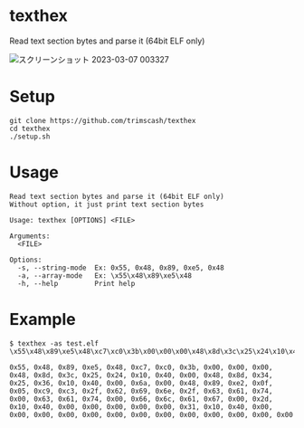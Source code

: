 # texthex
Read text section bytes and parse it (64bit ELF only)

![スクリーンショット 2023-03-07 003327](https://user-images.githubusercontent.com/42578480/223157450-3df2ae82-fe9e-478c-8871-5d61fd26c7f2.png)

# Setup
```
git clone https://github.com/trimscash/texthex
cd texthex
./setup.sh
```

# Usage
```
Read text section bytes and parse it (64bit ELF only)
Without option, it just print text section bytes

Usage: texthex [OPTIONS] <FILE>

Arguments:
  <FILE>

Options:
  -s, --string-mode  Ex: 0x55, 0x48, 0x89, 0xe5, 0x48
  -a, --array-mode   Ex: \x55\x48\x89\xe5\x48
  -h, --help         Print help
```

# Example
```
$ texthex -as test.elf
\x55\x48\x89\xe5\x48\xc7\xc0\x3b\x00\x00\x00\x48\x8d\x3c\x25\x24\x10\x40\x00\x48\x8d\x34\x25\x36\x10\x40\x00\x6a\x00\x48\x89\xe2\x0f\x05\xc9\xc3\x2f\x62\x69\x6e\x2f\x63\x61\x74\x00\x63\x61\x74\x00\x66\x6c\x61\x67\x00\x2d\x10\x40\x00\x00\x00\x00\x00\x31\x10\x40\x00\x00\x00\x00\x00\x00\x00\x00\x00\x00\x00\x00\x00

0x55, 0x48, 0x89, 0xe5, 0x48, 0xc7, 0xc0, 0x3b, 0x00, 0x00, 0x00, 0x48, 0x8d, 0x3c, 0x25, 0x24, 0x10, 0x40, 0x00, 0x48, 0x8d, 0x34, 0x25, 0x36, 0x10, 0x40, 0x00, 0x6a, 0x00, 0x48, 0x89, 0xe2, 0x0f, 0x05, 0xc9, 0xc3, 0x2f, 0x62, 0x69, 0x6e, 0x2f, 0x63, 0x61, 0x74, 0x00, 0x63, 0x61, 0x74, 0x00, 0x66, 0x6c, 0x61, 0x67, 0x00, 0x2d, 0x10, 0x40, 0x00, 0x00, 0x00, 0x00, 0x00, 0x31, 0x10, 0x40, 0x00, 0x00, 0x00, 0x00, 0x00, 0x00, 0x00, 0x00, 0x00, 0x00, 0x00, 0x00, 0x00
```
